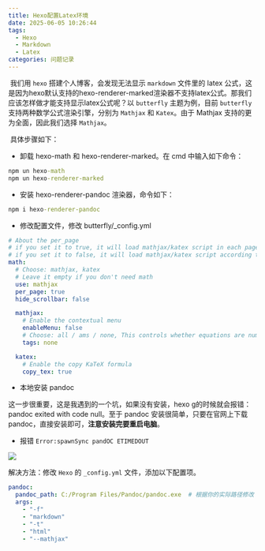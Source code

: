 ```yaml
---
title: Hexo配置Latex环境
date: 2025-06-05 10:26:44
tags:
  - Hexo
  - Markdown
  - Latex
categories: 问题记录
---
```


​	我们用 `hexo` 搭建个人博客，会发现无法显示 `markdown` 文件里的 latex 公式，这是因为hexo默认支持的hexo-renderer-marked渲染器不支持latex公式。那我们应该怎样做才能支持显示latex公式呢？以 `butterfly` 主题为例，目前 `butterfly` 支持两种数学公式渲染引擎，分别为 `Mathjax` 和 `Katex`。由于 Mathjax 支持的更为全面，因此我们选择 `Mathjax`。

​	具体步骤如下：

- 卸载 hexo-math 和 hexo-renderer-marked。在 cmd 中输入如下命令：

```cmd
npm un hexo-math
npm un hexo-renderer-marked
```

- 安装 hexo-renderer-pandoc 渲染器，命令如下：

```cmd
npm i hexo-renderer-pandoc
```

- 修改配置文件，修改 butterfly/_config.yml

```yaml
# About the per_page
# if you set it to true, it will load mathjax/katex script in each page
# if you set it to false, it will load mathjax/katex script according to your setting (add the 'mathjax: true' or 'katex: true' in page's front-matter)
math:
  # Choose: mathjax, katex
  # Leave it empty if you don't need math
  use: mathjax
  per_page: true
  hide_scrollbar: false

  mathjax:
    # Enable the contextual menu
    enableMenu: false
    # Choose: all / ams / none, This controls whether equations are numbered and how
    tags: none

  katex:
    # Enable the copy KaTeX formula
    copy_tex: true
```

- 本地安装 pandoc

这一步很重要，这是我遇到的一个坑，如果没有安装，hexo g的时候就会报错：pandoc exited with code null。至于 pandoc 安装很简单，只要在官网上下载pandoc，直接安装即可，**注意安装完要重启电脑**。

- 报错 `Error:spawnSync pandOC ETIMEDOUT`

![](/img/Hexo配置Latex环境/pandoc报错.png)

解决方法：修改 `Hexo` 的 `_config.yml` 文件，添加以下配置项。

```yaml
pandoc:
  pandoc_path: C:/Program Files/Pandoc/pandoc.exe  # 根据你的实际路径修改
  args:
    - "-f"
    - "markdown"
    - "-t"
    - "html"
    - "--mathjax"
```

